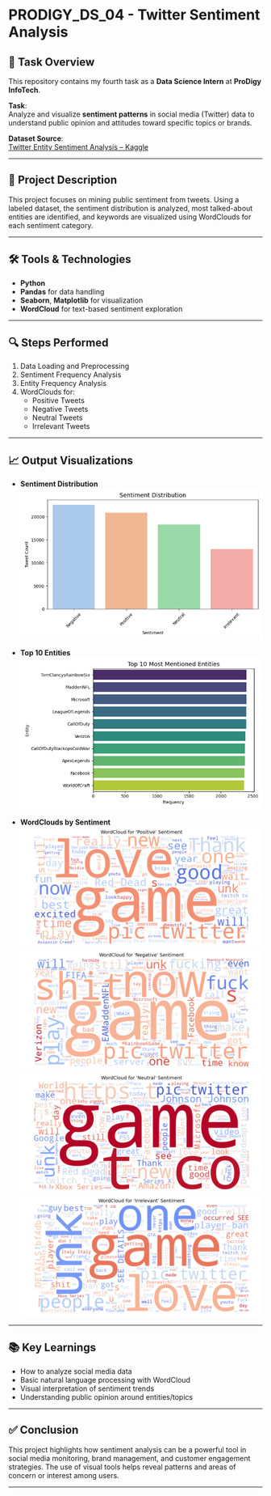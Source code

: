 # **PRODIGY_DS_04 - Twitter Sentiment Analysis**

## 📌 Task Overview

This repository contains my fourth task as a **Data Science Intern** at **ProDigy InfoTech**.

**Task**:  
Analyze and visualize **sentiment patterns** in social media (Twitter) data to understand public opinion and attitudes toward specific topics or brands.

**Dataset Source**:  
[Twitter Entity Sentiment Analysis – Kaggle](https://www.kaggle.com/datasets/jp797498e/twitter-entity-sentiment-analysis)

---

## 🧠 Project Description

This project focuses on mining public sentiment from tweets. Using a labeled dataset, the sentiment distribution is analyzed, most talked-about entities are identified, and keywords are visualized using WordClouds for each sentiment category.

---

## 🛠️ Tools & Technologies

- **Python**
- **Pandas** for data handling
- **Seaborn**, **Matplotlib** for visualization
- **WordCloud** for text-based sentiment exploration

---

## 🔍 Steps Performed

1. Data Loading and Preprocessing
2. Sentiment Frequency Analysis
3. Entity Frequency Analysis
4. WordClouds for:
   - Positive Tweets
   - Negative Tweets
   - Neutral Tweets
   - Irrelevant Tweets

---

## 📈 Output Visualizations

- **Sentiment Distribution**  
  ![Sentiment Distribution](output1.png)

- **Top 10 Entities**  
  ![Top Entities](output2.png)

- **WordClouds by Sentiment**  
  ![Positive](wordcloud_positive.png)  
  ![Negative](wordcloud_negative.png)  
  ![Neutral](wordcloud_neutral.png)  
  ![Irrelevant](wordcloud_irrelevant.png)

---

## 📚 Key Learnings

- How to analyze social media data
- Basic natural language processing with WordCloud
- Visual interpretation of sentiment trends
- Understanding public opinion around entities/topics

---

## ✅ Conclusion

This project highlights how sentiment analysis can be a powerful tool in social media monitoring, brand management, and customer engagement strategies. The use of visual tools helps reveal patterns and areas of concern or interest among users.

---
